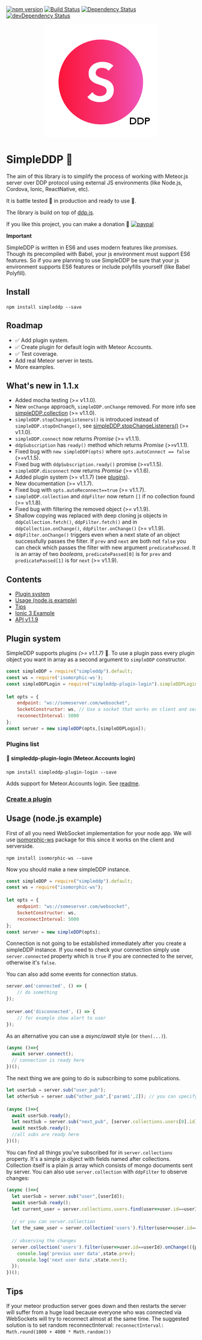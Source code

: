 [![npm version](https://badge.fury.io/js/simpleddp.svg)](https://badge.fury.io/js/simpleddp)
[![Build Status](https://travis-ci.org/Gregivy/simpleddp.svg?branch=master)](https://travis-ci.org/Gregivy/simpleddp)
[![Dependency Status](https://david-dm.org/gregivy/simpleddp.svg)](https://david-dm.org/gregivy/simpleddp)
[![devDependency Status](https://david-dm.org/gregivy/simpleddp/dev-status.svg)](https://david-dm.org/gregivy/simpleddp#info=devDependencies)

<p align="center">
  <img width="300" height="300" src="./simpleddp.png">
</p>

# SimpleDDP 🥚

The aim of this library is to simplify the process of working with Meteor.js server over DDP protocol using external JS environments (like Node.js, Cordova, Ionic, ReactNative, etc).

It is battle tested 🏰 in production and ready to use 🔨.

The library is build on top of [ddp.js](https://github.com/mondora/ddp.js).

If you like this project, you can make a donation 🌟
[![paypal](https://www.paypalobjects.com/en_US/i/btn/btn_donateCC_LG.gif)](https://www.paypal.com/cgi-bin/webscr?cmd=_s-xclick&hosted_button_id=6UKK8XDLFYQ5C)

**Important**

SimpleDDP is written in ES6 and uses modern features like *promises*. Though its precompiled with Babel, your js environment must support ES6 features. So if you are planning to use SimpleDDP be sure that your js environment supports ES6 features or include polyfills yourself (like Babel Polyfill).

## Install

`npm install simpleddp --save`

## Roadmap

- ✅ Add plugin system.
 - ✅ Create plugin for default login with Meteor Accounts.
- ✅ Test coverage.
- Add real Meteor server in tests.
- More examples.

## What's new in 1.1.x

- Added mocha testing (>= v1.1.0).
- New `onChange` approach, `simpleDDP.onChange` removed. For more info see [simpleDDP.collection](./docs/api.md#simpleddpcollection) (>= v1.1.0).
- `simpleDDP.stopChangeListeners()` is introduced instead of `simpleDDP.stopOnChange()`, see [simpleDDP.stopChangeListeners()](./docs/api.md#simpleddpstopchangelisteners) (>= v1.1.0).
- `simpleDDP.connect` now returns *Promise* (>= v1.1.1).
- `ddpSubscription` has `ready()` method which returns *Promise* (>=v1.1.1).
- Fixed bug with `new simpleDDP(opts)` where `opts.autoConnect == false` (>=v1.1.5).
- Fixed bug with `ddpSubscription.ready()` promise (>=v1.1.5).
- `simpleDDP.disconnect` now returns *Promise* (>= v1.1.6).
- Added plugin system (>= v1.1.7) (see [plugins](#plugin-system)).
- New documentation (>= v1.1.7).
- Fixed bug with `opts.autoReconnect==true` (>= v1.1.7).
- `simpleDDP.collection` and `ddpFilter` now return `[]` if no collection found (>= v1.1.8).
- Fixed bug with filtering the removed object (>= v1.1.9).
- Shallow copying was replaced with deep cloning js objects in `ddpCollection.fetch()`, `ddpFilter.fetch()`
  and in `ddpCollection.onChange()`, `ddpFilter.onChange()` (>= v1.1.9).
- `ddpFilter.onChange()` triggers even when a next state of an object successfully passes the filter.
  If `prev` and `next` are both not `false` you can check which passes the filter with new argument `predicatePassed`.
  It is an array of two *booleans*, `predicatePassed[0]` is for `prev` and `predicatePassed[1]` is for `next` (>= v1.1.9). 

## Contents

* [Plugin system](#plugin-system)
* [Usage (node.js example)](#usage-nodejs-example)
* [Tips](#tips)
* [Ionic 3 Example](./docs/examples/ionic3/README.md)
* [API v1.1.9](./docs/api.md)

## Plugin system

SimpleDDP supports plugins *(>= v1.1.7)* 🎉.
To use a plugin pass every plugin object you want in array as a second argument to `simpleDDP` constructor.

```javascript
const simpleDDP = require("simpleddp").default;
const ws = require('isomorphic-ws');
const simpleDDPLogin = require("simpleddp-plugin-login").simpleDDPLogin;

let opts = {
    endpoint: "ws://someserver.com/websocket",
    SocketConstructor: ws, // Use a socket that works on client and serverside
    reconnectInterval: 5000
};
const server = new simpleDDP(opts,[simpleDDPLogin]);
```

### Plugins list

#### 🔐 simpleddp-plugin-login (Meteor.Accounts login)

`npm install simpleddp-plugin-login --save`

Adds support for Meteor.Accounts login. See [readme](https://github.com/gregivy/simpleddp-plugin-login).

### [Create a plugin](./docs/plugins.md)

## Usage (node.js example)

First of all you need WebSocket implementation for your node app. We will use [isomorphic-ws](https://www.npmjs.com/package/isomorphic-ws) package for this since it works on the client and serverside.

`npm install isomorphic-ws --save`

Now you should make a new simpleDDP instance.

```javascript
const simpleDDP = require("simpleddp").default;
const ws = require("isomorphic-ws");

let opts = {
    endpoint: "ws://someserver.com/websocket",
    SocketConstructor: ws,
    reconnectInterval: 5000
};
const server = new simpleDDP(opts);
```

Connection is not going to be established immediately after you create a simpleDDP instance. If you need to check your connection simply use `server.connected` property which is `true` if you are connected to the server, otherwise it's `false`.

You can also add some events for connection status.

```javascript
server.on('connected', () => {
    // do something
});

server.on('disconnected', () => {
    // for example show alert to user
});
```

As an alternative you can use a *async/await* style (or `then(...)`).

```javascript
(async ()=>{
  await server.connect();
  // connection is ready here
})();
```

The next thing we are going to do is subscribing to some publications.

```javascript
let userSub = server.sub("user_pub");
let otherSub = server.sub("other_pub",['param1',2]); // you can specify arguments for subscription in array

(async ()=>{
  await userSub.ready();
  let nextSub = server.sub("next_pub", [server.collections.users[0].id]); // subscribing after userSub is ready
  await nextSub.ready();
  //all subs are ready here
})();
```

You can find all things you've subscribed for in `server.collections` property. It's a simple js object with fields named after collections. Collection itself is a plain js array which consists of mongo documents sent by server. You can also use `server.collection` with `ddpFilter` to observe changes:

```javascript
(async ()=>{
  let userSub = server.sub("user",[userId]);
  await userSub.ready();
  let current_user = server.collections.users.find(user=>user.id==userId);

  // or you can server.collection
  let the_same_user = server.collection('users').filter(user=>user.id==userId).fetch()[0];

  // observing the changes
  server.collection('users').filter(user=>user.id==userId).onChange(({prev,next})=>{
    console.log('previus user data',state.prev);
    console.log('next user data',state.next);
  });
})();
```

## Tips

If your meteor production server goes down and then restarts the server will suffer from a huge load
because everyone who was connected via WebSockets will try to reconnect almost at the same time.
The suggested solution is to set random reconnectInterval: `reconnectInterval: Math.round(1000 + 4000 * Math.random())`
